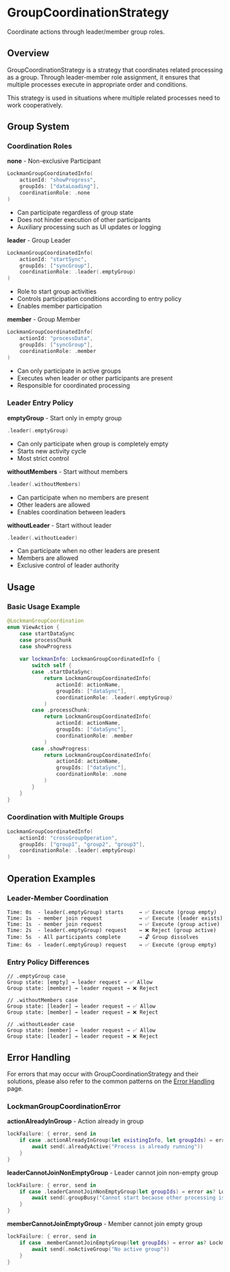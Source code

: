 # GroupCoordinationStrategy

Coordinate actions through leader/member group roles.

## Overview

GroupCoordinationStrategy is a strategy that coordinates related processing as a group. Through leader-member role assignment, it ensures that multiple processes execute in appropriate order and conditions.

This strategy is used in situations where multiple related processes need to work cooperatively.

## Group System

### Coordination Roles

**none** - Non-exclusive Participant

```swift
LockmanGroupCoordinatedInfo(
    actionId: "showProgress",
    groupIds: ["dataLoading"],
    coordinationRole: .none
)
```

- Can participate regardless of group state
- Does not hinder execution of other participants
- Auxiliary processing such as UI updates or logging

**leader** - Group Leader

```swift
LockmanGroupCoordinatedInfo(
    actionId: "startSync",
    groupIds: ["syncGroup"],
    coordinationRole: .leader(.emptyGroup)
)
```

- Role to start group activities
- Controls participation conditions according to entry policy
- Enables member participation

**member** - Group Member

```swift
LockmanGroupCoordinatedInfo(
    actionId: "processData", 
    groupIds: ["syncGroup"],
    coordinationRole: .member
)
```

- Can only participate in active groups
- Executes when leader or other participants are present
- Responsible for coordinated processing

### Leader Entry Policy

**emptyGroup** - Start only in empty group

```swift
.leader(.emptyGroup)
```

- Can only participate when group is completely empty
- Starts new activity cycle
- Most strict control

**withoutMembers** - Start without members

```swift
.leader(.withoutMembers)
```

- Can participate when no members are present
- Other leaders are allowed
- Enables coordination between leaders

**withoutLeader** - Start without leader

```swift
.leader(.withoutLeader)
```

- Can participate when no other leaders are present
- Members are allowed
- Exclusive control of leader authority

## Usage

### Basic Usage Example

```swift
@LockmanGroupCoordination
enum ViewAction {
    case startDataSync
    case processChunk
    case showProgress
    
    var lockmanInfo: LockmanGroupCoordinatedInfo {
        switch self {
        case .startDataSync:
            return LockmanGroupCoordinatedInfo(
                actionId: actionName,
                groupIds: ["dataSync"],
                coordinationRole: .leader(.emptyGroup)
            )
        case .processChunk:
            return LockmanGroupCoordinatedInfo(
                actionId: actionName,
                groupIds: ["dataSync"],
                coordinationRole: .member
            )
        case .showProgress:
            return LockmanGroupCoordinatedInfo(
                actionId: actionName,
                groupIds: ["dataSync"],
                coordinationRole: .none
            )
        }
    }
}
```

### Coordination with Multiple Groups

```swift
LockmanGroupCoordinatedInfo(
    actionId: "crossGroupOperation",
    groupIds: ["group1", "group2", "group3"],
    coordinationRole: .leader(.emptyGroup)
)
```

## Operation Examples

### Leader-Member Coordination

```
Time: 0s  - leader(.emptyGroup) starts     → ✅ Execute (group empty)
Time: 1s  - member join request            → ✅ Execute (leader exists)
Time: 1s  - member join request            → ✅ Execute (group active)
Time: 2s  - leader(.emptyGroup) request    → ❌ Reject (group active)
Time: 5s  - All participants complete      → 🔓 Group dissolves
Time: 6s  - leader(.emptyGroup) request    → ✅ Execute (group empty)
```

### Entry Policy Differences

```
// .emptyGroup case
Group state: [empty] → leader request → ✅ Allow
Group state: [member] → leader request → ❌ Reject

// .withoutMembers case
Group state: [leader] → leader request → ✅ Allow
Group state: [member] → leader request → ❌ Reject

// .withoutLeader case
Group state: [member] → leader request → ✅ Allow
Group state: [leader] → leader request → ❌ Reject
```

## Error Handling

For errors that may occur with GroupCoordinationStrategy and their solutions, please also refer to the common patterns on the [Error Handling](<doc:ErrorHandling>) page.

### LockmanGroupCoordinationError

**actionAlreadyInGroup** - Action already in group

```swift
lockFailure: { error, send in
    if case .actionAlreadyInGroup(let existingInfo, let groupIds) = error as? LockmanGroupCoordinationError {
        await send(.alreadyActive("Process is already running"))
    }
}
```

**leaderCannotJoinNonEmptyGroup** - Leader cannot join non-empty group

```swift
lockFailure: { error, send in
    if case .leaderCannotJoinNonEmptyGroup(let groupIds) = error as? LockmanGroupCoordinationError {
        await send(.groupBusy("Cannot start because other processing is running"))
    }
}
```

**memberCannotJoinEmptyGroup** - Member cannot join empty group

```swift
lockFailure: { error, send in
    if case .memberCannotJoinEmptyGroup(let groupIds) = error as? LockmanGroupCoordinationError {
        await send(.noActiveGroup("No active group"))
    }
}
```

